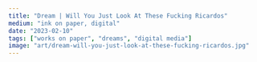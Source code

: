 ```yaml
---
title: "Dream | Will You Just Look At These Fucking Ricardos"
medium: "ink on paper, digital"
date: "2023-02-10"
tags: ["works on paper", "dreams", "digital media"]
image: "art/dream-will-you-just-look-at-these-fucking-ricardos.jpg"
---
```

